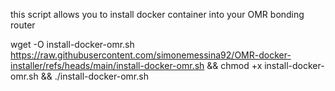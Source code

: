 this script allows you to install docker container into your OMR bonding router

wget -O install-docker-omr.sh https://raw.githubusercontent.com/simonemessina92/OMR-docker-installer/refs/heads/main/install-docker-omr.sh && chmod +x install-docker-omr.sh && ./install-docker-omr.sh
